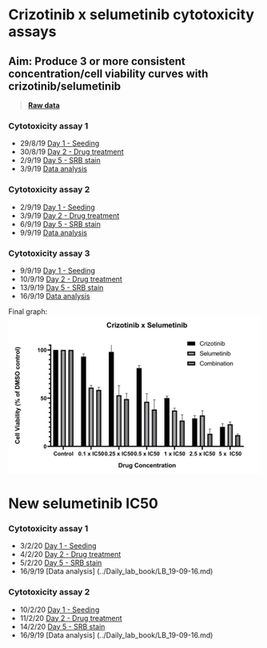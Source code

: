 # Crizotinib x selumetinib cytotoxicity assays
## Aim: Produce 3 or more consistent concentration/cell viability curves with crizotinib/selumetinib

>**[Raw data](../Raw_SRB_data/O3_crizotinib_selumetinib)**


### Cytotoxicity assay 1


* 29/8/19 [Day 1 - Seeding](../Daily_lab_book/LB_19-08-29.md)
* 30/8/19 [Day 2 - Drug treatment](../Daily_lab_book/LB_19-08-30.md)
* 2/9/19 [Day 5 - SRB stain](../Daily_lab_book/LB_19-09-02.md)
* 3/9/19 [Data analysis](../Daily_lab_book/LB_19-09-03.md)



### Cytotoxicity assay 2

* 2/9/19 [Day 1 - Seeding](../Daily_lab_book/LB_19-09-02.md)
* 3/9/19 [Day 2 - Drug treatment](../Daily_lab_book/LB_19-09-03.md)
* 6/9/19 [Day 5 - SRB stain](../Daily_lab_book/LB_19-09-03.md)
* 9/9/19 [Data analysis](../Daily_lab_book/LB_19-09-09.md)

### Cytotoxicity assay 3

* 9/9/19 [Day 1 - Seeding](../Daily_lab_book/LB_19-09-09.md)
* 10/9/19 [Day 2 - Drug treatment](../Daily_lab_book/LB_19-09-10.md)
* 13/9/19 [Day 5 - SRB stain](../Daily_lab_book/LB_19-09-13.md)
* 16/9/19 [Data analysis](../Daily_lab_book/LB_19-09-16.md)

Final graph:
![](../Daily_lab_book/Figure_cache/Criz_sel_combination.jpg)

# New selumetinib IC50
### Cytotoxicity assay 1
* 3/2/20 [Day 1 - Seeding](../Daily_lab_book/LB_20-02-03.md)
* 4/2/20 [Day 2 - Drug treatment](../Daily_lab_book/LB_20-02-04.md)
* 5/2/20 [Day 5 - SRB stain](../Daily_lab_book/LB_20-02-05.md)
* 16/9/19 [Data analysis] (../Daily_lab_book/LB_19-09-16.md)

### Cytotoxicity assay 2
* 10/2/20 [Day 1 - Seeding](../Daily_lab_book/LB_20-02-10.md)
* 11/2/20 [Day 2 - Drug treatment](../Daily_lab_book/LB_20-02-11.md)
* 14/2/20 [Day 5 - SRB stain](../Daily_lab_book/LB_20-02-14.md)
* 16/9/19 [Data analysis] (../Daily_lab_book/LB_19-09-16.md)
